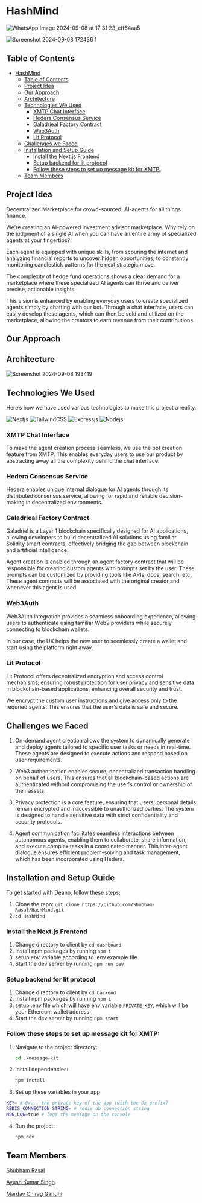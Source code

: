 # HashMind

![WhatsApp Image 2024-09-08 at 17 31 23_eff64aa5](https://github.com/user-attachments/assets/c33e16d5-7ed0-41c6-b446-6d675595d78e)

![Screenshot 2024-09-08 172436 1](https://github.com/user-attachments/assets/dc5dd013-b661-46a2-b523-bcf537ae0866)


## Table of Contents 

- [HashMind](#hashmind)
  - [Table of Contents](#table-of-contents)
  - [Project Idea](#project-idea)
  - [Our Approach](#our-approach)
  - [Architecture](#architecture)
  - [Technologies We Used](#technologies-we-used)
    - [XMTP Chat Interface](#xmtp-chat-interface)
    - [Hedera Consensus Service](#hedera-consensus-service)
    - [Galadrieal Factory Contract](#galadrieal-factory-contract)
    - [Web3Auth](#web3auth)
    - [Lit Protocol](#lit-protocol)
  - [Challenges we Faced](#challenges-we-faced)
  - [Installation and Setup Guide](#installation-and-setup-guide)
    - [Install the Next.js Frontend](#install-the-nextjs-frontend)
    - [Setup backend for lit protocol](#setup-backend-for-lit-protocol)
    - [Follow these steps to set up message kit for XMTP:](#follow-these-steps-to-set-up-message-kit-for-xmtp)
  - [Team Members](#team-members)

## Project Idea
Decentralized Marketplace for crowd-sourced, AI-agents for all things finance.

We're creating an AI-powered investment advisor marketplace. Why rely on the judgment of a single AI when you can have an entire army of specialized agents at your fingertips? 

Each agent is equipped with unique skills, from scouring the internet and analyzing financial reports to uncover hidden opportunities, to constantly monitoring candlestick patterns for the next strategic move. 

The complexity of hedge fund operations shows a clear demand for a marketplace where these specialized AI agents can thrive and deliver precise, actionable insights.

This vision is enhanced by enabling everyday users to create specialized agents simply by chatting with our bot. Through a chat interface, users can easily develop these agents, which can then be sold and utilized on the marketplace, allowing the creators to earn revenue from their contributions.
## Our Approach

## Architecture 

![Screenshot 2024-09-08 193419](https://github.com/user-attachments/assets/adf52161-9713-4bd0-9996-6e3977dab30a)



## Technologies We Used

Here’s how we have used various technologies to make this project a reality.

![Nextjs](https://img.shields.io/badge/next.js-000000?style=for-the-badge&logo=nextdotjs&logoColor=white)
![TailwindCSS](https://img.shields.io/badge/tailwindcss-%2338B2AC.svg?style=for-the-badge&logo=tailwind-css&logoColor=white)
![Expressjs](https://img.shields.io/badge/Express.js-404D59?style=for-the-badge)
![Nodejs](https://img.shields.io/badge/node.js-%2343853D.svg?style=for-the-badge&logo=node-dot-js&logoColor=white)

### XMTP Chat Interface

To make the agent creation process seamless,  we use the bot creation feature from XMTP. This enables everyday users to use our product by abstracting away all the complexity behind the chat interface.


### Hedera Consensus Service

Hedera enables unique internal dialogue for AI agents through its distributed consensus service, allowing for rapid and reliable decision-making in decentralized environments.

### Galadrieal Factory Contract

Galadriel is a Layer 1 blockchain specifically designed for AI applications, allowing developers to build decentralized AI solutions using familiar Solidity smart contracts, effectively bridging the gap between blockchain and artificial intelligence.

Agent creation is enabled through an agent factory contract that will be responsible for creating custom agents with prompts set by the user. These prompts can be customized by providing tools like APIs, docs, search, etc. These agent contracts will be associated with the original creator and whenever this agent is used.

### Web3Auth 

Web3Auth integration provides a seamless onboarding experience, allowing users to authenticate using familiar Web2 providers while securely connecting to blockchain wallets. 

In our case, the UX helps the new user to seemlessly create a wallet and start using the platform right away.

### Lit Protocol

Lit Protocol offers decentralized encryption and access control mechanisms, ensuring robust protection for user privacy and sensitive data in blockchain-based applications, enhancing overall security and trust.

We encrypt the custom user instructions and give access only to the requried agents. This ensures that the user's data is safe and secure.

## Challenges we Faced

1. On-demand agent creation allows the system to dynamically generate and deploy agents tailored to specific user tasks or needs in real-time. These agents are designed to execute actions and respond based on user requirements.

2. Web3 authentication enables secure, decentralized transaction handling on behalf of users. This ensures that all blockchain-based actions are authenticated without compromising the user's control or ownership of their assets.

3. Privacy protection is a core feature, ensuring that users' personal details remain encrypted and inaccessible to unauthorized parties. The system is designed to handle sensitive data with strict confidentiality and security protocols.

4. Agent communication facilitates seamless interactions between autonomous agents, enabling them to collaborate, share information, and execute complex tasks in a coordinated manner. This inter-agent dialogue ensures efficient problem-solving and task management, which has been incorporated using Hedera.


## Installation and Setup Guide
To get started with Deano, follow these steps:

1. Clone the repo: `git clone https://github.com/Shubham-Rasal/HashMind.git`
2. `cd HashMind`

### Install the Next.js Frontend

1. Change directory to client by `cd dashboard`
2. Install npm packages by running `npm i`
3. setup env variable according to .env.example file
4. Start the dev server by running `npm run dev`

### Setup backend for lit protocol

1. Change directory to client by `cd backend`
2. Install npm packages by running `npm i`
3. setup .env file which will have env variable `PRIVATE_KEY`, which will be your Ethereum wallet address
4. Start the dev server by running `npm start`

### Follow these steps to set up message kit for XMTP:

1. Navigate to the project directory:
    ```sh
    cd ./message-kit
    ```

2. Install dependencies:
    ```sh
    npm install
    ```
3. Set up these variables in your app

```sh
KEY= # 0x... the private key of the app (with the 0x prefix)
REDIS_CONNECTION_STRING= # redis db connection string
MSG_LOG=true # logs the message on the console
```

4. Run the project:
    ```sh
    npm dev
    ```

## Team Members

[Shubham Rasal](https://devfolio.co/@bluequbits)

[Ayush Kumar Singh](https://devfolio.co/@ayush4345)

[Mardav Chirag Gandhi](https://devfolio.co/@MCG)
